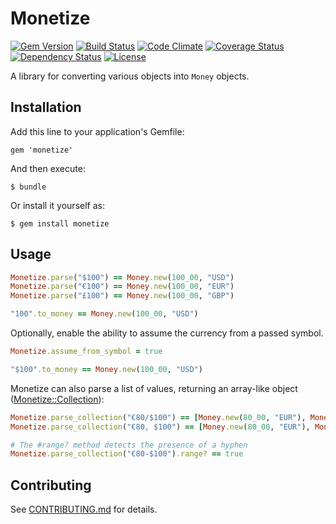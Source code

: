 # Monetize

[![Gem Version](https://badge.fury.io/rb/monetize.png)](http://badge.fury.io/rb/monetize)
[![Build Status](https://travis-ci.org/RubyMoney/monetize.png?branch=master)](https://travis-ci.org/RubyMoney/monetize)
[![Code Climate](https://codeclimate.com/github/RubyMoney/monetize.png)](https://codeclimate.com/github/RubyMoney/monetize)
[![Coverage Status](https://coveralls.io/repos/RubyMoney/monetize/badge.png)](https://coveralls.io/r/RubyMoney/monetize)
[![Dependency Status](https://gemnasium.com/RubyMoney/monetize.png)](https://gemnasium.com/RubyMoney/monetize)
[![License](http://img.shields.io/license/MIT.png?color=green)](http://opensource.org/licenses/MIT)

A library for converting various objects into `Money` objects.

## Installation

Add this line to your application's Gemfile:

    gem 'monetize'

And then execute:

    $ bundle

Or install it yourself as:

    $ gem install monetize

## Usage

```ruby
Monetize.parse("$100") == Money.new(100_00, "USD")
Monetize.parse("€100") == Money.new(100_00, "EUR")
Monetize.parse("£100") == Money.new(100_00, "GBP")

"100".to_money == Money.new(100_00, "USD")
```

Optionally, enable the ability to assume the currency from a passed symbol.

```ruby
Monetize.assume_from_symbol = true

"$100".to_money == Money.new(100_00, "USD")
```

Monetize can also parse a list of values, returning an array-like object ([Monetize::Collection](lib/collection.rb)):

```ruby
Monetize.parse_collection("€80/$100") == [Money.new(80_00, "EUR"), Money.new(100_00, "USD")]
Monetize.parse_collection("€80, $100") == [Money.new(80_00, "EUR"), Money.new(100_00, "USD")]

# The #range? method detects the presence of a hyphen
Monetize.parse_collection("€80-$100").range? == true
```

## Contributing

See [CONTRIBUTING.md](CONTRIBUTING.md) for details.
